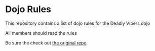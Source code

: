 Dojo Rules
==========

This repository contains a list of dojo rules for the Deadly Vipers dojo

All members should read the rules

Be sure the check out [the original repo]("https://github.com/deadlyvipers").
